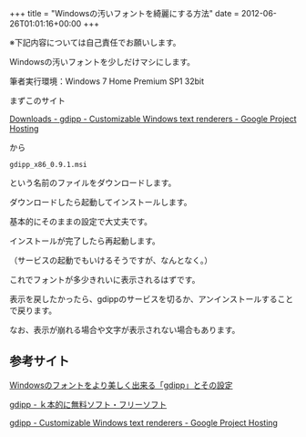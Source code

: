 +++
title = "Windowsの汚いフォントを綺麗にする方法"
date = 2012-06-26T01:01:16+00:00
+++

※下記内容については自己責任でお願いします。

Windowsの汚いフォントを少しだけマシにします。

筆者実行環境：Windows 7 Home Premium SP1 32bit

まずこのサイト

[Downloads - gdipp - Customizable Windows text renderers - Google Project Hosting](http://code.google.com/p/gdipp/downloads/list)

から

```
gdipp_x86_0.9.1.msi
```

という名前のファイルをダウンロードします。

ダウンロードしたら起動してインストールします。

基本的にそのままの設定で大丈夫です。

インストールが完了したら再起動します。

（サービスの起動でもいけるそうですが、なんとなく。）

これでフォントが多少きれいに表示されるはずです。

表示を戻したかったら、gdippのサービスを切るか、アンインストールすることで戻ります。

なお、表示が崩れる場合や文字が表示されない場合もあります。

## 参考サイト

[Windowsのフォントをより美しく出来る「gdipp」とその設定](http://lufesu.blog3.fc2.com/blog-entry-57.html)

[gdipp - ｋ本的に無料ソフト・フリーソフト](http://www.gigafree.net/system/registry/gdipp.html)

 [gdipp - Customizable Windows text renderers - Google Project Hosting](http://code.google.com/p/gdipp/)

